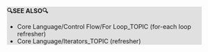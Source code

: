 <div style="margin:2em; background-color: #e0e0e0;">

<strong>🔍SEE ALSO🔍</strong>

 * Core Language/Control Flow/For Loop_TOPIC (for-each loop refresher)
 * Core Language/Iterators_TOPIC (refresher)

</div>

